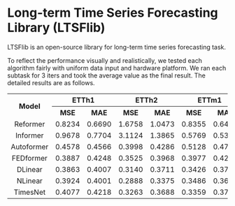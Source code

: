 # Long-term Time Series Forecasting Library (LTSFlib)

LTSFlib is an open-source library for long-term time series forecasting task.

To reflect the performance visually and realistically, we tested each algorithm fairly with uniform data input and hardware platform. We ran each subtask for 3 iters and took the average value as the final result. The detailed results are as follows.

<table>
    <tr>
        <th rowspan="2" style="text-align:center"> Model </th>
        <th colspan="2" style="text-align:center"> ETTh1 </th>
        <th colspan="2" style="text-align:center"> ETTh2 </th>
        <th colspan="2" style="text-align:center"> ETTm1 </th>
        <th colspan="2" style="text-align:center"> ETTm2 </th>
        <th rowspan="2" style="text-align:center"> Paper </th>
        <th rowspan="2" style="text-align:center"> Year </th>
    </tr>
    <tr>
        <th colspan="1" style="text-align:center">MSE</th>
        <th colspan="1" style="text-align:center">MAE</th>
        <th colspan="1" style="text-align:center">MSE</th>
        <th colspan="1" style="text-align:center">MAE</th>
        <th colspan="1" style="text-align:center">MSE</th>
        <th colspan="1" style="text-align:center">MAE</th>
        <th colspan="1" style="text-align:center">MSE</th>
        <th colspan="1" style="text-align:center">MAE</th>
    </tr>
    <!-- 模版
    <tr>
        <td style="text-align:center"> Model </td>
        <td style="text-align:center"> 0.0000 </td>
        <td style="text-align:center"> 0.0000 </td>
        <td style="text-align:center"> 0.0000 </td>
        <td style="text-align:center"> 0.0000 </td>
        <td style="text-align:center"> 0.0000 </td>
        <td style="text-align:center"> 0.0000 </td>
        <td style="text-align:center"> 0.0000 </td>
        <td style="text-align:center"> 0.0000 </td>
        <td style="text-align:center"> <a href="">Link</a> </td>
        <td style="text-align:center"> 2023 </td> 	
    </tr>
    -->
    <tr>
        <td style="text-align:center"> Reformer </td>
        <td style="text-align:center"> 0.8234 </td>
        <td style="text-align:center"> 0.6690 </td>
        <td style="text-align:center"> 1.6758 </td>
        <td style="text-align:center"> 1.0473 </td>
        <td style="text-align:center"> 0.8355 </td>
        <td style="text-align:center"> 0.6485 </td>
        <td style="text-align:center"> 0.7868 </td>
        <td style="text-align:center"> 0.6837 </td>
        <td style="text-align:center"> <a href="https://arxiv.org/abs/2001.04451">Link</a> </td>
        <td style="text-align:center"> 2020 </td> 	
    </tr>
    <tr>
        <td style="text-align:center"> Informer </td>
        <td style="text-align:center"> 0.9678 </td>
        <td style="text-align:center"> 0.7704 </td>
        <td style="text-align:center"> 3.1124 </td>
        <td style="text-align:center"> 1.3865 </td>
        <td style="text-align:center"> 0.5769 </td>
        <td style="text-align:center"> 0.5348 </td>
        <td style="text-align:center"> 0.4520 </td>
        <td style="text-align:center"> 0.5308 </td>
        <td style="text-align:center"> <a href="https://ojs.aaai.org/index.php/AAAI/article/view/17325">Link</a> </td>
        <td style="text-align:center"> 2021 </td> 	
    </tr>
    <tr>
        <td style="text-align:center"> Autoformer </td>
        <td style="text-align:center"> 0.4578 </td>
        <td style="text-align:center"> 0.4566 </td>
        <td style="text-align:center"> 0.3998 </td>
        <td style="text-align:center"> 0.4286 </td>
        <td style="text-align:center"> 0.5128 </td>
        <td style="text-align:center"> 0.4780 </td>
        <td style="text-align:center"> 0.3109 </td>
        <td style="text-align:center"> 0.3515 </td>
        <td style="text-align:center"> <a href="https://proceedings.neurips.cc/paper/2021/hash/bcc0d400288793e8bdcd7c19a8ac0c2b-Abstract.html">Link</a> </td>
        <td style="text-align:center"> 2021 </td> 	
    </tr>
    <tr>
        <td style="text-align:center"> FEDformer </td>
        <td style="text-align:center"> 0.3887 </td>
        <td style="text-align:center"> 0.4248 </td>
        <td style="text-align:center"> 0.3525 </td>
        <td style="text-align:center"> 0.3968 </td>
        <td style="text-align:center"> 0.3977 </td>
        <td style="text-align:center"> 0.4278 </td>
        <td style="text-align:center"> 0.2082 </td>
        <td style="text-align:center"> 0.2932 </td>
        <td style="text-align:center"> <a href="https://proceedings.mlr.press/v162/zhou22g.html">Link</a> </td>
        <td style="text-align:center"> 2022 </td> 	
    </tr>
    <tr>
        <td style="text-align:center"> DLinear </td>
        <td style="text-align:center"> 0.3863 </td>
        <td style="text-align:center"> 0.4007 </td>
        <td style="text-align:center"> 0.3140 </td>
        <td style="text-align:center"> 0.3711 </td>
        <td style="text-align:center"> 0.3426 </td>
        <td style="text-align:center"> 0.3710 </td>
        <td style="text-align:center"> 0.1914 </td>
        <td style="text-align:center"> 0.2879 </td>
        <td style="text-align:center"> <a href="https://arxiv.org/abs/2205.13504">Link</a> </td>
        <td style="text-align:center"> 2022 </td>    
    </tr>
    <tr>
        <td style="text-align:center"> NLinear </td>
        <td style="text-align:center"> 0.3924 </td>
        <td style="text-align:center"> 0.4001 </td>
        <td style="text-align:center"> 0.2888 </td>
        <td style="text-align:center"> 0.3375 </td>
        <td style="text-align:center"> 0.3486 </td>
        <td style="text-align:center"> 0.3695 </td>
        <td style="text-align:center"> 0.1814 </td>
        <td style="text-align:center"> 0.2630 </td>
        <td style="text-align:center"> <a href="https://arxiv.org/abs/2205.13504">Link</a> </td>
	    <td style="text-align:center"> 2022 </td> 
    </tr>
    <tr>
        <td style="text-align:center"> TimesNet </td>
        <td style="text-align:center"> 0.4077 </td>
        <td style="text-align:center"> 0.4218 </td>
        <td style="text-align:center"> 0.3263 </td>
        <td style="text-align:center"> 0.3688 </td>
        <td style="text-align:center"> 0.3359 </td>
        <td style="text-align:center"> 0.3761 </td>
        <td style="text-align:center"> 0.1844 </td>
        <td style="text-align:center"> 0.2643 </td>
        <td style="text-align:center"> <a href="https://arxiv.org/abs/2210.02186">Link</a> </td>
        <td style="text-align:center"> 2022 </td> 	
    </tr>
</table>
